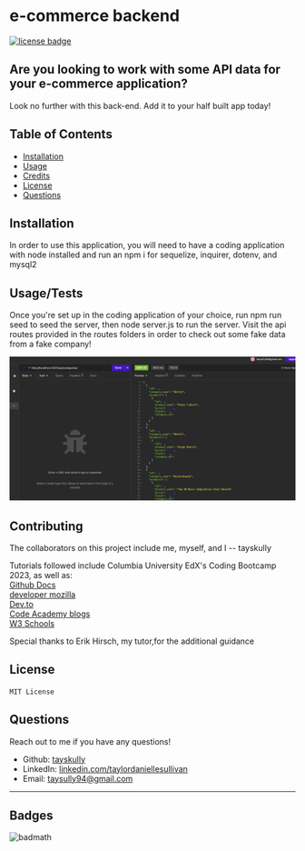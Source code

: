 # e-commerce backend
[![license badge](https://img.shields.io/badge/License-MIT-green)](LICENSE)
## Are you looking to work with some API data for your e-commerce application? 
Look no further with this back-end. Add it to your half built app today! 


## Table of Contents
 
- [Installation](#installation)
- [Usage](#usage)
- [Credits](#credits)
- [License](#license)
- [Questions](#questions)

## Installation

In order to use this application, you will need to have a coding application with node installed and run an npm i for sequelize, inquirer, dotenv, and mysql2

## Usage/Tests

Once you're set up in the coding application of your choice,  run npm run seed to seed the server, then node server.js to run the server. Visit the api routes provided in the routes folders in order to check out some fake data from a fake company! 

  ![Employee Tracker in action](assets/images/screenshot.png)

## Contributing

The collaborators on this project include me, myself, and I -- tayskully
   

Tutorials followed include Columbia University EdX's Coding Bootcamp 2023, as well as:  
 [Github Docs](https://docs.github.com/en)  
 [developer mozilla](https://developer.mozilla.org/en-US/)  
 [Dev.to](https://dev.to/)  
 [Code Academy blogs](https://www.codecademy.com/resources/blog/)  
 [W3 Schools](https://www.w3schools.com/)

Special thanks to Erik Hirsch, my tutor,for the additional guidance 

## License 
    MIT License

## Questions

Reach out to me if you have any questions!
- Github: [tayskully](https://github.com/tayskully)
- LinkedIn: [linkedin.com/taylordaniellesullivan](https://www.linkedin.com/in/linkedin.com/taylordaniellesullivan/)
- Email: taysully94@gmail.com

---

## Badges

![badmath](https://img.shields.io/github/languages/top/lernantino/badmath)


